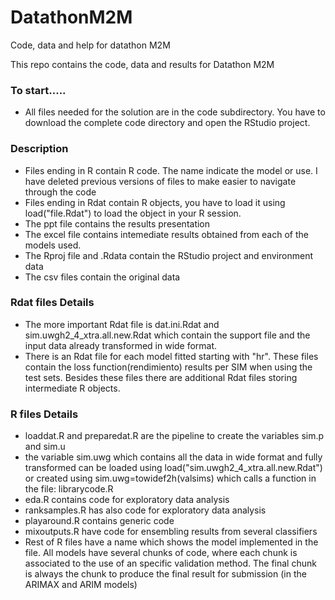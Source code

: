 # DatathonM2M
Code, data and help for datathon M2M

This repo contains the code, data and results for Datathon M2M
### To start.....
* All files needed for the solution are in the code subdirectory. You have to download the complete code directory and open the RStudio project.
### Description
* Files ending in R contain R code. The name indicate the model or use. I have deleted previous versions of files to make easier to navigate through the code
* Files ending in Rdat contain R objects, you have to load it using load("file.Rdat") to load the object in your R session.
* The ppt file contains the results presentation
* The excel file contains intemediate results obtained from each of the models used.
* The Rproj file and .Rdata contain the RStudio project and environment data
* The csv files contain the original data

### Rdat files Details
* The more important Rdat file is dat.ini.Rdat and sim.uwgh2_4_xtra.all.new.Rdat  which contain the support file and the input data already transformed in wide format.
* There is an Rdat file for each model fitted starting with "hr". These files contain the loss function(rendimiento) results per SIM when using the test sets. Besides these files there are additional Rdat files storing intermediate R objects.

### R files Details
* loaddat.R and preparedat.R are the pipeline to create the variables sim.p and sim.u
* the variable sim.uwg which contains all the data in wide format and fully transformed can be loaded using load("sim.uwgh2_4_xtra.all.new.Rdat")  or created using sim.uwg=towidef2h(valsims) which calls a function in the file: librarycode.R
* eda.R contains code for exploratory data analysis
* ranksamples.R has also code for exploratory data analysis
* playaround.R contains generic code
* mixoutputs.R have code for ensembling results from several classifiers
* Rest of R files have a name which shows the model implemented in the file. All models have several chunks of code, where each chunk is associated to the use of an specific validation method. The final chunk is always the chunk to produce the final result for submission (in the ARIMAX and ARIM models)

